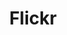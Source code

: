 ---
blog: https://blog.flickr.net/en
codehost: https://github.com/https://github.com/flickr
font:
  myfonts: https://www.myfonts.com/fonts/adobe/frutiger/
  name: Frutiger
images:
- flickr-ar21.svg
- flickr-icon.svg
logohandle: flickr
sort: flickr
title: Flickr
twitter: https://x.com/Flickr
website: https://www.flickr.com/
wikipedia: https://en.wikipedia.org/wiki/Flickr
---